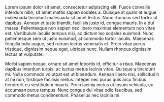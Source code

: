Lorem ipsum dolor sit amet, consectetur adipiscing elit. Fusce convallis interdum nibh, sit amet mattis sapien sodales a. Quisque at quam at augue malesuada tincidunt malesuada sit amet lectus. Nunc rhoncus sed tortor ut dapibus. Aenean et justo blandit, facilisis justo id, congue mauris. In a dui massa. Pellentesque non sapien nec libero maximus elementum non vitae est. Vestibulum iaculis tempus nisi, ac dictum leo sodales euismod. Nunc pellentesque sem ut justo euismod, at commodo tortor iaculis. Maecenas fringilla odio augue, sed rutrum lectus venenatis et. Proin vitae purus tristique, dignissim neque eget, ultrices nunc. Nullam rhoncus dignissim lectus at vulputate.


Morbi sapien neque, ornare sit amet lobortis id, efficitur a risus. Maecenas dapibus interdum turpis, ac luctus metus lacinia vitae. Quisque a tincidunt mi. Nulla commodo volutpat est ut bibendum. Aenean libero nisi, sollicitudin at mi non, tristique facilisis metus. Integer nec purus quis arcu finibus hendrerit eu vestibulum mauris. Proin lacinia metus ut ipsum vehicula, eu accumsan purus tempus. Nunc congue dui vitae odio faucibus, sed commodo metus condimentum. Phasellus nec lacinia mi. 